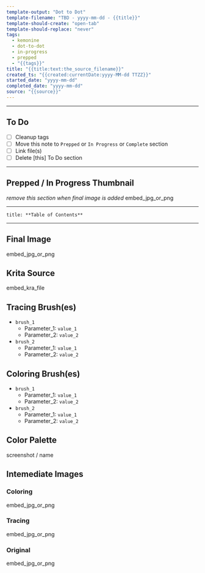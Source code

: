 ```yaml
---
template-output: "Dot to Dot"
template-filename: "TBD - yyyy-mm-dd - {{title}}"
template-should-create: "open-tab"
template-should-replace: "never"
tags: 
  - kemonine
  - dot-to-dot
  - in-progress
  - prepped
  - "{{tags}}"
title: "{{title:text:the_source_filename}}"
created_ts: "{{created:currentDate:yyyy-MM-dd TTZZ}}"
started_date: "yyyy-mm-dd"
completed_date: "yyyy-mm-dd"
source: "{{source}}"
---
```

---
## To Do 
- [ ] Cleanup tags
- [ ] Move this note to `Prepped` or `In Progress` or `Complete` section
- [ ] Link file(s)
- [ ] Delete [this] To Do section

---

## Prepped / In Progress Thumbnail
*remove this section when final image is added*
embed_jpg_or_png

---

```table-of-contents
title: **Table of Contents**
```

---

## Final Image
embed_jpg_or_png

## Krita Source
embed_kra_file

## Tracing Brush(es)
- `brush_1`
  - Parameter_1: `value_1`
  - Parameter_2: `value_2`
- `brush_2`
  - Parameter_1: `value_1`
  - Parameter_2: `value_2`

## Coloring Brush(es)
- `brush_1`
  - Parameter_1: `value_1`
  - Parameter_2: `value_2`
- `brush_2`
  - Parameter_1: `value_1`
  - Parameter_2: `value_2`

## Color Palette
screenshot / name

## Intemediate Images
### Coloring
embed_jpg_or_png

### Tracing
embed_jpg_or_png

### Original
embed_jpg_or_png
